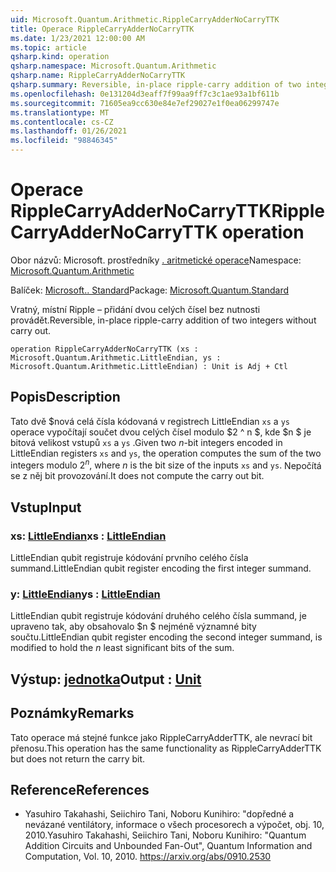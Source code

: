 ```yaml
---
uid: Microsoft.Quantum.Arithmetic.RippleCarryAdderNoCarryTTK
title: Operace RippleCarryAdderNoCarryTTK
ms.date: 1/23/2021 12:00:00 AM
ms.topic: article
qsharp.kind: operation
qsharp.namespace: Microsoft.Quantum.Arithmetic
qsharp.name: RippleCarryAdderNoCarryTTK
qsharp.summary: Reversible, in-place ripple-carry addition of two integers without carry out.
ms.openlocfilehash: 0e131204d3eaff7f99aa9ff7c3c1ae93a1bf611b
ms.sourcegitcommit: 71605ea9cc630e84e7ef29027e1f0ea06299747e
ms.translationtype: MT
ms.contentlocale: cs-CZ
ms.lasthandoff: 01/26/2021
ms.locfileid: "98846345"
---
```

# <a name="ripplecarryaddernocarryttk-operation"></a><span data-ttu-id="151c9-102">Operace RippleCarryAdderNoCarryTTK</span><span class="sxs-lookup"><span data-stu-id="151c9-102">RippleCarryAdderNoCarryTTK operation</span></span>

<span data-ttu-id="151c9-103">Obor názvů: Microsoft. prostředníky [. aritmetické operace](xref:Microsoft.Quantum.Arithmetic)</span><span class="sxs-lookup"><span data-stu-id="151c9-103">Namespace: [Microsoft.Quantum.Arithmetic](xref:Microsoft.Quantum.Arithmetic)</span></span>

<span data-ttu-id="151c9-104">Balíček: [Microsoft.. Standard](https://nuget.org/packages/Microsoft.Quantum.Standard)</span><span class="sxs-lookup"><span data-stu-id="151c9-104">Package: [Microsoft.Quantum.Standard](https://nuget.org/packages/Microsoft.Quantum.Standard)</span></span>


<span data-ttu-id="151c9-105">Vratný, místní Ripple – přidání dvou celých čísel bez nutnosti provádět.</span><span class="sxs-lookup"><span data-stu-id="151c9-105">Reversible, in-place ripple-carry addition of two integers without carry out.</span></span>

```qsharp
operation RippleCarryAdderNoCarryTTK (xs : Microsoft.Quantum.Arithmetic.LittleEndian, ys : Microsoft.Quantum.Arithmetic.LittleEndian) : Unit is Adj + Ctl
```


## <a name="description"></a><span data-ttu-id="151c9-106">Popis</span><span class="sxs-lookup"><span data-stu-id="151c9-106">Description</span></span>

<span data-ttu-id="151c9-107">Tato dvě $nová celá čísla kódovaná v registrech LittleEndian `xs` a `ys` operace vypočítají součet dvou celých čísel modulo $2 ^ n $, kde $n $ je bitová velikost vstupů `xs` a `ys` .</span><span class="sxs-lookup"><span data-stu-id="151c9-107">Given two $n$-bit integers encoded in LittleEndian registers `xs` and `ys`, the operation computes the sum of the two integers modulo $2^n$, where $n$ is the bit size of the inputs `xs` and `ys`.</span></span> <span data-ttu-id="151c9-108">Nepočítá se z něj bit provozování.</span><span class="sxs-lookup"><span data-stu-id="151c9-108">It does not compute the carry out bit.</span></span>

## <a name="input"></a><span data-ttu-id="151c9-109">Vstup</span><span class="sxs-lookup"><span data-stu-id="151c9-109">Input</span></span>

### <a name="xs--littleendian"></a><span data-ttu-id="151c9-110">xs: [LittleEndian](xref:Microsoft.Quantum.Arithmetic.LittleEndian)</span><span class="sxs-lookup"><span data-stu-id="151c9-110">xs : [LittleEndian](xref:Microsoft.Quantum.Arithmetic.LittleEndian)</span></span>

<span data-ttu-id="151c9-111">LittleEndian qubit registruje kódování prvního celého čísla summand.</span><span class="sxs-lookup"><span data-stu-id="151c9-111">LittleEndian qubit register encoding the first integer summand.</span></span>


### <a name="ys--littleendian"></a><span data-ttu-id="151c9-112">y: [LittleEndian](xref:Microsoft.Quantum.Arithmetic.LittleEndian)</span><span class="sxs-lookup"><span data-stu-id="151c9-112">ys : [LittleEndian](xref:Microsoft.Quantum.Arithmetic.LittleEndian)</span></span>

<span data-ttu-id="151c9-113">LittleEndian qubit registruje kódování druhého celého čísla summand, je upraveno tak, aby obsahovalo $n $ nejméně významné bity součtu.</span><span class="sxs-lookup"><span data-stu-id="151c9-113">LittleEndian qubit register encoding the second integer summand, is modified to hold the $n$ least significant bits of the sum.</span></span>



## <a name="output--unit"></a><span data-ttu-id="151c9-114">Výstup: [jednotka](xref:microsoft.quantum.lang-ref.unit)</span><span class="sxs-lookup"><span data-stu-id="151c9-114">Output : [Unit](xref:microsoft.quantum.lang-ref.unit)</span></span>



## <a name="remarks"></a><span data-ttu-id="151c9-115">Poznámky</span><span class="sxs-lookup"><span data-stu-id="151c9-115">Remarks</span></span>

<span data-ttu-id="151c9-116">Tato operace má stejné funkce jako RippleCarryAdderTTK, ale nevrací bit přenosu.</span><span class="sxs-lookup"><span data-stu-id="151c9-116">This operation has the same functionality as RippleCarryAdderTTK but does not return the carry bit.</span></span>

## <a name="references"></a><span data-ttu-id="151c9-117">Reference</span><span class="sxs-lookup"><span data-stu-id="151c9-117">References</span></span>

- <span data-ttu-id="151c9-118">Yasuhiro Takahashi, Seiichiro Tani, Noboru Kunihiro: "dopředné a nevázané ventilátory, informace o všech procesorech a výpočet, obj. 10, 2010.</span><span class="sxs-lookup"><span data-stu-id="151c9-118">Yasuhiro Takahashi, Seiichiro Tani, Noboru Kunihiro: "Quantum Addition Circuits and Unbounded Fan-Out", Quantum Information and Computation, Vol. 10, 2010.</span></span>
  https://arxiv.org/abs/0910.2530